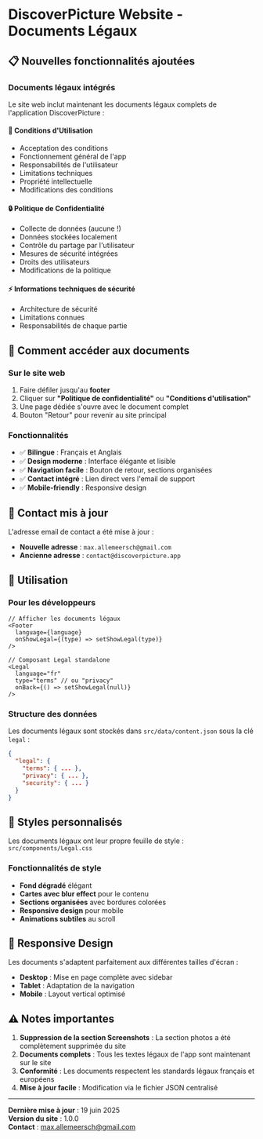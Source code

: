 # DiscoverPicture Website - Documents Légaux

## 📋 Nouvelles fonctionnalités ajoutées

### Documents légaux intégrés
Le site web inclut maintenant les documents légaux complets de l'application DiscoverPicture :

#### 📄 **Conditions d'Utilisation**
- Acceptation des conditions
- Fonctionnement général de l'app
- Responsabilités de l'utilisateur
- Limitations techniques
- Propriété intellectuelle
- Modifications des conditions

#### 🔒 **Politique de Confidentialité**
- Collecte de données (aucune !)
- Données stockées localement
- Contrôle du partage par l'utilisateur
- Mesures de sécurité intégrées
- Droits des utilisateurs
- Modifications de la politique

#### ⚡ **Informations techniques de sécurité**
- Architecture de sécurité
- Limitations connues
- Responsabilités de chaque partie

## 🎯 Comment accéder aux documents

### Sur le site web
1. Faire défiler jusqu'au **footer**
2. Cliquer sur **"Politique de confidentialité"** ou **"Conditions d'utilisation"**
3. Une page dédiée s'ouvre avec le document complet
4. Bouton "Retour" pour revenir au site principal

### Fonctionnalités
- ✅ **Bilingue** : Français et Anglais
- ✅ **Design moderne** : Interface élégante et lisible
- ✅ **Navigation facile** : Bouton de retour, sections organisées
- ✅ **Contact intégré** : Lien direct vers l'email de support
- ✅ **Mobile-friendly** : Responsive design

## 📧 Contact mis à jour

L'adresse email de contact a été mise à jour :
- **Nouvelle adresse** : `max.allemeersch@gmail.com`
- **Ancienne adresse** : `contact@discoverpicture.app`

## 🚀 Utilisation

### Pour les développeurs
```tsx
// Afficher les documents légaux
<Footer 
  language={language} 
  onShowLegal={(type) => setShowLegal(type)}
/>

// Composant Legal standalone
<Legal 
  language="fr" 
  type="terms" // ou "privacy"
  onBack={() => setShowLegal(null)}
/>
```

### Structure des données
Les documents légaux sont stockés dans `src/data/content.json` sous la clé `legal` :

```json
{
  "legal": {
    "terms": { ... },
    "privacy": { ... },
    "security": { ... }
  }
}
```

## 🎨 Styles personnalisés

Les documents légaux ont leur propre feuille de style : `src/components/Legal.css`

### Fonctionnalités de style
- **Fond dégradé** élégant
- **Cartes avec blur effect** pour le contenu
- **Sections organisées** avec bordures colorées
- **Responsive design** pour mobile
- **Animations subtiles** au scroll

## 📱 Responsive Design

Les documents s'adaptent parfaitement aux différentes tailles d'écran :
- **Desktop** : Mise en page complète avec sidebar
- **Tablet** : Adaptation de la navigation
- **Mobile** : Layout vertical optimisé

## ⚠️ Notes importantes

1. **Suppression de la section Screenshots** : La section photos a été complètement supprimée du site
2. **Documents complets** : Tous les textes légaux de l'app sont maintenant sur le site
3. **Conformité** : Les documents respectent les standards légaux français et européens
4. **Mise à jour facile** : Modification via le fichier JSON centralisé

---

**Dernière mise à jour** : 19 juin 2025  
**Version du site** : 1.0.0  
**Contact** : max.allemeersch@gmail.com
